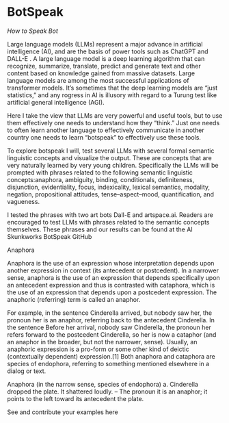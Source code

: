 # BotSpeak
*How to Speak Bot*  

Large language models (LLMs) represent a major advance in artificial intelligence (AI), and are the basis of power tools such as ChatGPT and DALL-E . A large language model is a deep learning algorithm that can recognize, summarize, translate, predict and generate text and other content based on knowledge gained from massive datasets. Large language models are among the most successful applications of transformer models. It’s sometimes that the deep learning models are “just statistics,” and any rogress in AI is illusory with regard to a Turung test like artificial general intelligence (AGI). 

Here I take the view that LLMs are very powerful and useful tools, but to use them effectively one needs to understand how they “think.” Just one needs to often learn another language to effectively communicate in another country one needs to learn “botspeak” to effectively use these tools. 

To explore botspeak I will, test several LLMs with several formal semantic linguistic concepts and visualize the output. These are concepts that are very naturally learned by very young children.  Specifically the LLMs will be prompted with phrases related to the following semantic linguistic concepts:anaphora, ambiguity, binding, conditionals, definiteness, disjunction, evidentiality, focus, indexicality, lexical semantics, modality, negation, propositional attitudes, tense–aspect–mood, quantification, and vagueness.

I tested the phrases with two art bots Dall-E and artspace.ai. Readers are encouraged to test LLMs with phrases related to the semantic concepts themselves. These phrases and our results can be found at the AI Skunkworks BotSpeak GitHub  


Anaphora

Anaphora is the use of an expression whose interpretation depends upon another expression in context (its antecedent or postcedent). In a narrower sense, anaphora is the use of an expression that depends specifically upon an antecedent expression and thus is contrasted with cataphora, which is the use of an expression that depends upon a postcedent expression. The anaphoric (referring) term is called an anaphor. 

For example, in the sentence Cinderella arrived, but nobody saw her, the pronoun her is an anaphor, referring back to the antecedent Cinderella. In the sentence Before her arrival, nobody saw Cinderella, the pronoun her refers forward to the postcedent Cinderella, so her is now a cataphor (and an anaphor in the broader, but not the narrower, sense). Usually, an anaphoric expression is a pro-form or some other kind of deictic (contextually dependent) expression.[1] Both anaphora and cataphora are species of endophora, referring to something mentioned elsewhere in a dialog or text.


Anaphora (in the narrow sense, species of endophora)
a. Cinderella dropped the plate. It shattered loudly. – The pronoun it is an anaphor; it points to the left toward its antecedent the plate.

See and contribute your examples here  


